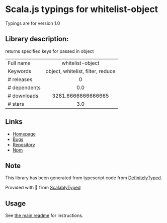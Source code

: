 
# Scala.js typings for whitelist-object

Typings are for version 1.0

## Library description:
returns specified keys for passed in object

|                    |                 |
| ------------------ | :-------------: |
| Full name          | whitelist-object |
| Keywords           | object, whitelist, filter, reduce |
| # releases         | 0 |
| # dependents       | 0.0 |
| # downloads        | 3281.6666666666665 |
| # stars            | 3.0 |

## Links
- [Homepage](https://github.com/conorhastings/whitelist-object#readme)
- [Bugs](https://github.com/conorhastings/whitelist-object/issues)
- [Repository](https://github.com/conorhastings/whitelist-object)
- [Npm](https://www.npmjs.com/package/whitelist-object)
    


## Note
This library has been generated from typescript code from [DefinitelyTyped](https://definitelytyped.org).

Provided with :purple_heart: from [ScalablyTyped](https://github.com/oyvindberg/ScalablyTyped)

## Usage
See [the main readme](../../readme.md) for instructions.


